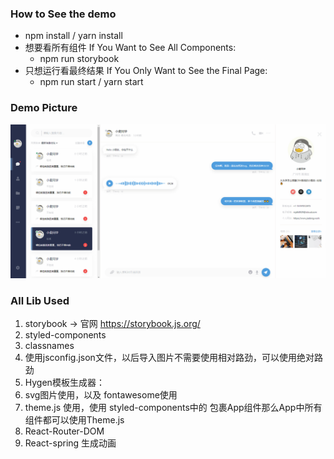 ### How to See the demo
- npm install / yarn install
- 想要看所有组件 If You Want to See All Components:
    - npm run storybook
- 只想运行看最终结果 If You Only Want to See the Final Page:
    - npm run start / yarn start

### Demo Picture
![demo](./demo/demo.gif)

### All Lib Used
1. storybook -> 官网 https://storybook.js.org/
2. styled-components
3. classnames
4. 使用jsconfig.json文件，以后导入图片不需要使用相对路劲，可以使用绝对路劲
5. Hygen模板生成器：
6. svg图片使用，以及 fontawesome使用
7. theme.js 使用，使用 styled-components中的<ThemeProvider theme={theme}> 包裹App组件那么App中所有组件都可以使用Theme.js
8. React-Router-DOM
9. React-spring 生成动画